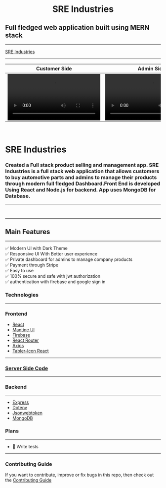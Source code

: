 <h1 align="center">
   SRE Industries
</h1>

## Full fledged web application built using MERN stack

---

<a align="center" href="https://sre-industries.web.app/"> SRE Industries</a>

---

Customer Side | Admin Side
:-: | :-:
<video src='UserSide.mp4' width=300/> | <video src='AdminSide.mp4' width=300/>

<br/>
<h1>
    SRE Industries
</h1>

### Created a Full stack product selling and management app. SRE Industries is a full stack web application that allows customers to buy automotive parts and admins to manage their products through modern full fledged Dashboard.Front End is developed Using React and Node.js for backend. App  uses MongoDB for Database.

---

<br/>

---

## Main Features

---

✅ Modern UI with Dark Theme<br/>
✅ Responsive UI With Better user experience <br/>
✅ Private dashboard for admins to manage company products<br/>
✅ Payment through Stripe<br/>
✅ Easy to use<br/>
✅ 100% secure and safe with jwt authorization<br/>
✅ authentication with firebase and google sign in

### Technologies

---

### Frontend

-   [React](https://reactjs.org/)
-   [Mantine UI](https://mantine.dev/)
-   [Firebase](https://firebase.google.com/)
-   [React Router](https://reactrouter.com/)
-   [Axios](https://axios-http.com/)
-   [Tabler-Icon React](https://tabler-icons-react.vercel.app/)

---
### [Server Side Code](https://github.com/Saifurrahmanemon/SRE_Industries_server)
---
### Backend

---

-   [Express](https://expressjs.com/)
-   [Dotenv](https://www.npmjs.com/package/dotenv)
-   [Jsonwebtoken](https://jwt.io/)
-   [MongoDB](https://www.mongodb.com/)

### Plans

---

-   🧪 Write tests

---

### Contributing Guide

If you want to contribute, improve or fix bugs in this repo, then check out the [Contributing Guide](./CONTRIBUTING.md)
<br/>
